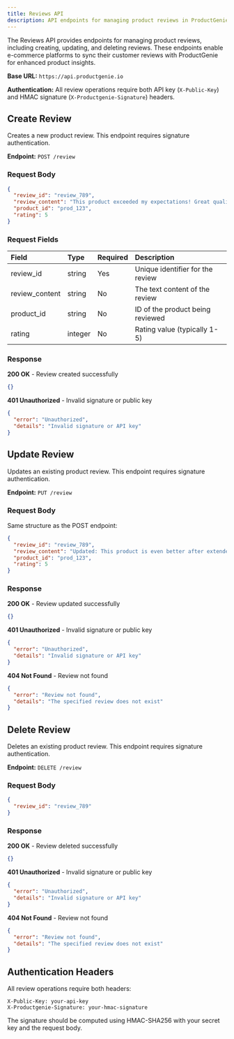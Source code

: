 ```yaml
---
title: Reviews API
description: API endpoints for managing product reviews in ProductGenie.
---
```


The Reviews API provides endpoints for managing product reviews, including creating, updating, and deleting reviews. These endpoints enable e-commerce platforms to sync their customer reviews with ProductGenie for enhanced product insights.

**Base URL:** `https://api.productgenie.io`

**Authentication:** All review operations require both API key (`X-Public-Key`) and HMAC signature (`X-Productgenie-Signature`) headers.

## Create Review

Creates a new product review. This endpoint requires signature authentication.

**Endpoint:** `POST /review`

### Request Body

```json
{
  "review_id": "review_789",
  "review_content": "This product exceeded my expectations! Great quality.",
  "product_id": "prod_123",
  "rating": 5
}
```

### Request Fields

| Field           | Type    | Required | Description                               |
| :-------------- | :------ | :------- | :---------------------------------------- |
| review_id       | string  | Yes      | Unique identifier for the review          |
| review_content  | string  | No       | The text content of the review            |
| product_id      | string  | No       | ID of the product being reviewed          |
| rating          | integer | No       | Rating value (typically 1-5)              |

### Response

**200 OK** - Review created successfully

```json
{}
```

**401 Unauthorized** - Invalid signature or public key

```json
{
  "error": "Unauthorized",
  "details": "Invalid signature or API key"
}
```

## Update Review

Updates an existing product review. This endpoint requires signature authentication.

**Endpoint:** `PUT /review`

### Request Body

Same structure as the POST endpoint:

```json
{
  "review_id": "review_789",
  "review_content": "Updated: This product is even better after extended use!",
  "product_id": "prod_123",
  "rating": 5
}
```

### Response

**200 OK** - Review updated successfully

```json
{}
```

**401 Unauthorized** - Invalid signature or public key

```json
{
  "error": "Unauthorized",
  "details": "Invalid signature or API key"
}
```

**404 Not Found** - Review not found

```json
{
  "error": "Review not found",
  "details": "The specified review does not exist"
}
```

## Delete Review

Deletes an existing product review. This endpoint requires signature authentication.

**Endpoint:** `DELETE /review`

### Request Body

```json
{
  "review_id": "review_789"
}
```

### Response

**200 OK** - Review deleted successfully

```json
{}
```

**401 Unauthorized** - Invalid signature or public key

```json
{
  "error": "Unauthorized",
  "details": "Invalid signature or API key"
}
```

**404 Not Found** - Review not found

```json
{
  "error": "Review not found",
  "details": "The specified review does not exist"
}
```

## Authentication Headers

All review operations require both headers:

```
X-Public-Key: your-api-key
X-Productgenie-Signature: your-hmac-signature
```

The signature should be computed using HMAC-SHA256 with your secret key and the request body. 